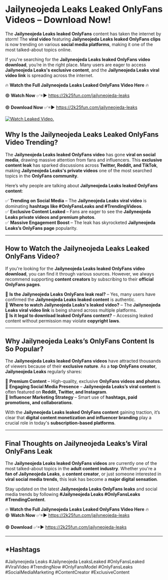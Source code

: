 # Jailyneojeda Leaks Leaked OnlyFans Videos – Download Now!

The **Jailyneojeda Leaks leaked OnlyFans** content has taken the internet by storm! The **viral video** featuring **Jailyneojeda Leaks leaked OnlyFans clips** is now trending on various **social media platforms**, making it one of the most talked-about topics online.  

If you're searching for the **Jailyneojeda Leaks leaked OnlyFans video download**, you’re in the right place. Many users are eager to access **Jailyneojeda Leaks's exclusive content**, and the **Jailyneojeda Leaks viral video link** is spreading across the internet.  

🔥 **Watch the Full Jailyneojeda Leaks Leaked OnlyFans Video Here** 🔥  

🟢 **Watch Now** ✅=► https://2k25fun.com/jailyneojeda-leaks

🟢 **Download Now** ✅=► https://2k25fun.com/jailyneojeda-leaks

[![Watch Leaked Video.](https://miro.medium.com/v2/resize:fit:828/format:webp/1*cilzJN44JGOrTw9NJCrNHA.gif "Watch Leaked Video")](https://2k25fun.com/jailyneojeda-leaks)

## **Why Is the Jailyneojeda Leaks Leaked OnlyFans Video Trending?**  

The **Jailyneojeda Leaks leaked OnlyFans video** has gone **viral on social media**, drawing massive attention from fans and influencers. This **exclusive content leak** has sparked discussions across **Twitter, Reddit, and TikTok**, making **Jailyneojeda Leaks's private videos** one of the most searched topics in the **OnlyFans community**.  

Here’s why people are talking about **Jailyneojeda Leaks leaked OnlyFans content**:  

✅ **Trending on Social Media** – The **Jailyneojeda Leaks viral video** is dominating **hashtags like #OnlyFansLeaks and #TrendingVideos**.  
✅ **Exclusive Content Leaked** – Fans are eager to see the **Jailyneojeda Leaks private videos and premium photos**.  
✅ **Massive Engagement Boost** – The leak has skyrocketed **Jailyneojeda Leaks’s OnlyFans page** popularity.  

---

## **How to Watch the Jailyneojeda Leaks Leaked OnlyFans Video?**  

If you're looking for the **Jailyneojeda Leaks leaked OnlyFans video download**, you can find it through various sources. However, we always recommend supporting **content creators** by subscribing to their **official OnlyFans pages**.  

🔹 **Is the Jailyneojeda Leaks OnlyFans leak real?** – Yes, many users have confirmed the **Jailyneojeda Leaks leaked content** is authentic.  
🔹 **Where to watch Jailyneojeda Leaks's leaked video?** – The **Jailyneojeda Leaks viral video link** is being shared across multiple platforms.  
🔹 **Is it legal to download leaked OnlyFans content?** – Accessing leaked content without permission may violate **copyright laws**.  

---

## **Why Jailyneojeda Leaks’s OnlyFans Content Is So Popular?**  

The **Jailyneojeda Leaks leaked OnlyFans videos** have attracted thousands of viewers because of their **exclusive nature**. As a **top OnlyFans creator**, **Jailyneojeda Leaks** regularly shares:  

📌 **Premium Content** – High-quality, exclusive **OnlyFans videos and photos**.  
📌 **Engaging Social Media Presence** – **Jailyneojeda Leaks’s viral content** is often featured on **Reddit, Twitter, and Instagram**.  
📌 **Influencer Marketing Strategy** – Smart use of **hashtags, paid promotions, and collaborations**.  

With the **Jailyneojeda Leaks leaked OnlyFans content** gaining traction, it’s clear that **digital content monetization and influencer branding** play a crucial role in today's **subscription-based platforms**.  

---

## **Final Thoughts on Jailyneojeda Leaks’s Viral OnlyFans Leak**  

The **Jailyneojeda Leaks leaked OnlyFans videos** are currently one of the most talked-about topics in the **adult content industry**. Whether you're a **fan of Jailyneojeda Leaks**, a **content creator**, or just someone interested in **viral social media trends**, this leak has become a **major digital sensation**.  

Stay updated on the latest **Jailyneojeda Leaks OnlyFans leaks** and social media trends by following **#Jailyneojeda Leaks #OnlyFansLeaks #TrendingContent**.  

🔥 **Watch the Full Jailyneojeda Leaks Leaked OnlyFans Video Here** 🔥  
🟢 **Watch Now** ✅=► https://2k25fun.com/jailyneojeda-leaks

🟢 **Download** ✅=► https://2k25fun.com/jailyneojeda-leaks

---

## *Hashtags
#Jailyneojeda Leaks #Jailyneojeda LeaksLeaked #OnlyFansLeaked #ViralVideo #TrendingNow #OnlyFansModel #OnlyFansLeaks #SocialMediaMarketing #ContentCreator #ExclusiveContent  